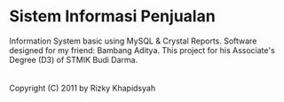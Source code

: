 # Sistem Informasi Penjualan
Information System basic using MySQL & Crystal Reports. Software designed for my friend: Bambang Aditya. This project for his Associate's Degree (D3) of STMIK Budi Darma. <br></br><br> Copyright (C) 2011 by Rizky Khapidsyah </br>
